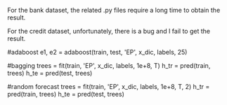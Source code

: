 For the bank dataset, the related .py files require a long time to obtain the result.

For the credit dataset, unfortunately, there is a bug and I fail to get the result.

#adaboost
e1, e2 = adaboost(train, test, 'EP', x_dic, labels, 25)

#bagging
    trees = fit(train, 'EP', x_dic, labels, 1e+8, T)
    h_tr = pred(train, trees)
    h_te = pred(test, trees)
    
#random forecast
    trees = fit(train, 'EP', x_dic, labels, 1e+8, T, 2)
    h_tr = pred(train, trees)
    h_te = pred(test, trees)

